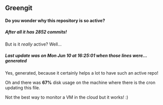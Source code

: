 ## Greengit

#### Do you wonder why this repository is so active?

##### After all it has 2852 commits!

But is it *really* active? Well...

##### Last update was on Mon Jun 10 at 16:25:01 when those lines were... generated

Yes, generated, because it certainly helps a lot to have such an active repo!

Oh and there was **67%** disk usage on the machine
where there is the cron updating this file.

Not the best way to monitor a VM in the cloud but it works! :)
